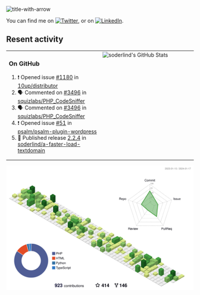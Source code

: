 
![title-with-arrow](https://github.com/soderlind/soderlind/assets/1649452/0f685042-97c3-46ba-b290-804d07f05370)


<!-- Actual text -->
You can find me on [![Twitter][1.2]][1], or on [![LinkedIn][2.2]][2].

<!-- Icons -->

[1.2]: http://i.imgur.com/wWzX9uB.png (twitter icon without padding)
[2.2]: https://raw.githubusercontent.com/MartinHeinz/MartinHeinz/master/linkedin-3-16.png (LinkedIn icon without padding)

<!-- Links to your social media accounts -->

[1]: https://twitter.com/soderlind
[2]: https://www.linkedin.com/in/soderlind/

## Resent activity

<table width="100%" border="0"><tr><td width="49%">

### On GitHub

<!--START_SECTION:activity-->
1. ❗ Opened issue [#1180](https://github.com/10up/distributor/issues/1180) in [10up/distributor](https://github.com/10up/distributor)
2. 🗣 Commented on [#3496](https://github.com/squizlabs/PHP_CodeSniffer/issues/3496#issuecomment-1894641652) in [squizlabs/PHP_CodeSniffer](https://github.com/squizlabs/PHP_CodeSniffer)
3. 🗣 Commented on [#3496](https://github.com/squizlabs/PHP_CodeSniffer/issues/3496#issuecomment-1894443415) in [squizlabs/PHP_CodeSniffer](https://github.com/squizlabs/PHP_CodeSniffer)
4. ❗ Opened issue [#51](https://github.com/psalm/psalm-plugin-wordpress/issues/51) in [psalm/psalm-plugin-wordpress](https://github.com/psalm/psalm-plugin-wordpress)
5. 🚀 Published release [2.2.4](https://github.com/soderlind/a-faster-load-textdomain/releases/tag/2.2.4) in [soderlind/a-faster-load-textdomain](https://github.com/soderlind/a-faster-load-textdomain)
<!--END_SECTION:activity-->
  </td>
<td width="49%" valign="top">
  <img   alt="soderlind's GitHub Stats" src="https://awesome-github-stats.azurewebsites.net/user-stats/soderlind?cardType=level-alternate&Title=FFFFFF&Border=FFFFFF" />
</td></tr></table>


![](./profile-3d-contrib/profile-green-animate.svg)


